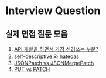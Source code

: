 # Interview Question

## 실제 면접 질문 모음

1. [API 개발을 하면서 가장 신경쓰는 부분?](https://congruous-parcel-450.notion.site/API-b3cd8f826b00423c8c74dfff4ae55a74?pvs=4)
2. [self-descriptive 와 hateoas](https://congruous-parcel-450.notion.site/API-b3cd8f826b00423c8c74dfff4ae55a74?pvs=4)
3. [JSONPatch vs JSONMergePatch](https://congruous-parcel-450.notion.site/JSONPatch-vs-JSONMergePatch-82c10567dda34c8283048d51a1bed2d5?pvs=4)
4. [PUT vs PATCH](https://congruous-parcel-450.notion.site/PUT-vs-PATCH-c3d9f4fe8f0c442cba284543c8e5bf39?pvs=4)
